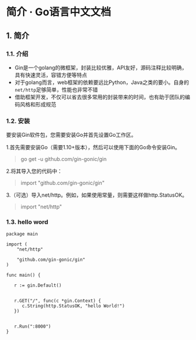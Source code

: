 # 简介 · Go语言中文文档

## 1. 简介 <a id="&#x7B80;&#x4ECB;"></a>

### 1.1. 介绍 <a id="&#x4ECB;&#x7ECD;"></a>

* Gin是一个golang的微框架，封装比较优雅，API友好，源码注释比较明确，具有快速灵活，容错方便等特点
* 对于golang而言，web框架的依赖要远比Python，Java之类的要小。自身的`net/http`足够简单，性能也非常不错
* 借助框架开发，不仅可以省去很多常用的封装带来的时间，也有助于团队的编码风格和形成规范

### 1.2. 安装 <a id="&#x5B89;&#x88C5;"></a>

要安装Gin软件包，您需要安装Go并首先设置Go工作区。

1.首先需要安装Go（需要1.10+版本），然后可以使用下面的Go命令安装Gin。

> go get -u github.com/gin-gonic/gin

2.将其导入您的代码中：

> import "github.com/gin-gonic/gin"

3.（可选）导入net/http。例如，如果使用常量，则需要这样做http.StatusOK。

> import "net/http"

### 1.3. hello word <a id="hello-word"></a>

```text
package main

import (
    "net/http"

    "github.com/gin-gonic/gin"
)

func main() {
    
   r := gin.Default()
   
   
   r.GET("/", func(c *gin.Context) {
      c.String(http.StatusOK, "hello World!")
   })
   
   
   r.Run(":8000")
}
```

